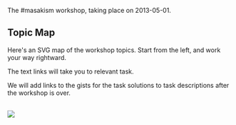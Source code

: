 The #masakism workshop, taking place on 2013-05-01.

## Topic Map

Here's an SVG map of the workshop topics. Start from the left, and work your way rightward.

The text links will take you to relevant task. 

We will add links to the gists for the task solutions  to task descriptions after the workshop is over.
<br/>
<br/>


<img src="http://freespectrum.herokuapp.com/workshop-map-links.svg">

